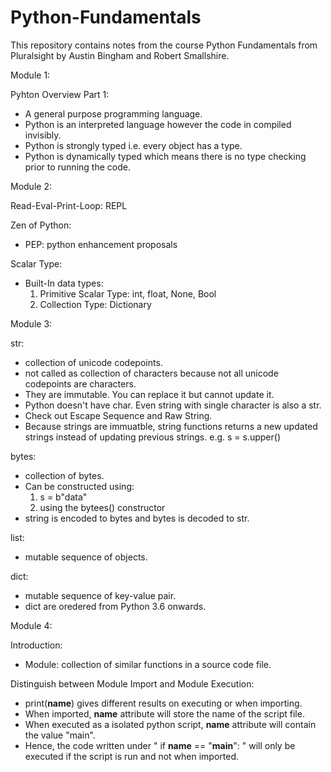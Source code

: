 # Python-Fundamentals
This repository contains notes from the course Python Fundamentals from Pluralsight by Austin Bingham and Robert Smallshire.


Module 1:

Pyhton Overview Part 1:
- A general purpose programming language. 
- Python is an interpreted language however the code in compiled invisibly. 
- Python is strongly typed i.e. every object has a type.
- Python is dynamically typed which means there is no type checking prior to running the code.


Module 2:

Read-Eval-Print-Loop: REPL

Zen of Python:
- PEP: python enhancement proposals

Scalar Type:
- Built-In data types:
   1. Primitive Scalar Type: int, float, None, Bool
   2. Collection Type: Dictionary


Module 3:

str:
- collection of unicode codepoints.
- not called as collection of characters because not all unicode codepoints are characters.
- They are immutable. You can replace it but cannot update it.
- Python doesn't have char. Even string with single character is also a str.
- Check out Escape Sequence and Raw String.
- Because strings are immuatble, string functions returns a new updated strings instead of updating previous strings. e.g. s = s.upper()

bytes:
- collection of bytes.
- Can be constructed using:
   1. s = b"data"
   2. using the bytees() constructor
- string is encoded to bytes and bytes is decoded to str.

list:
- mutable sequence of objects.

dict:
- mutable sequence of key-value pair.
- dict are oredered from Python 3.6 onwards.


Module 4:

Introduction:
- Module: collection of similar functions in a source code file.


Distinguish between Module Import and Module Execution:
- print(__name__) gives different results on executing or when importing.
- When imported, __name__ attribute will store the name of the script file.
- When executed as a isolated python script, __name__ attribute will contain the value "main".
- Hence, the code written under " if __name__ == "__main__": " will only be executed if the script is run and not when imported. 



